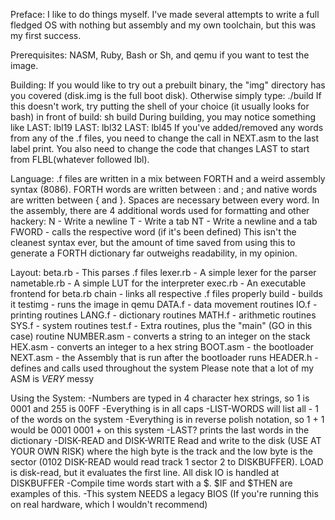 Preface:
I like to do things myself. I've made several attempts to write a full fledged OS with nothing but assembly and my own toolchain, but this was my first success.

Prerequisites:
NASM, Ruby, Bash or Sh, and qemu if you want to test the image.

Building:
If you would like to try out a prebuilt binary, the "img" directory has you covered (disk.img is the full boot disk). Otherwise simply type:
	./build
If this doesn't work, try putting the shell of your choice (it usually looks for bash) in front of build:
	sh build
During building, you may notice something like
	LAST: lbl19
	LAST: lbl32
	LAST: lbl45
If you've added/removed any words from any of the .f files, you need to change the call in NEXT.asm to the last label print. You also need to change the code that changes LAST to start from FLBL(whatever followed lbl).

Language:
.f files are written in a mix between FORTH and a weird assembly syntax (8086). FORTH words are written between : and ; and native words are written between { and }. Spaces are necessary between every word. In the assembly, there are 4 additional words used for formatting and other hackery:
	N - Write a newline
	T - Write a tab
	NT - Write a newline and a tab
	FWORD - calls the respective word (if it's been defined)
This isn't the cleanest syntax ever, but the amount of time saved from using this to generate a FORTH dictionary far outweighs readability, in my opinion.

Layout:
	beta.rb - This parses .f files
	lexer.rb - A simple lexer for the parser
	nametable.rb - A simple LUT for the interpreter
	exec.rb - An executable frontend for beta.rb
	chain - links all respective .f files properly
	build - builds it
	testimg - runs the image in qemu
	DATA.f - data movement routines
	IO.f - printing routines
	LANG.f - dictionary routines
	MATH.f - arithmetic routines
	SYS.f - system routines
	test.f - Extra routines, plus the "main" (GO in this case) routine
	NUMBER.asm - converts a string to an integer on the stack
	HEX.asm - converts an integer to a hex string
	BOOT.asm - the bootloader
	NEXT.asm - the Assembly that is run after the bootloader runs
	HEADER.h - defines and calls used throughout the system
Please note that a lot of my ASM is _VERY_ messy

Using the System:
-Numbers are typed in 4 character hex strings, so 1 is 0001 and 255 is 00FF
-Everything is in all caps
-LIST-WORDS will list all - 1 of the words on the system
-Everything is in reverse polish notation, so 1 + 1 would be 0001 0001 + on this system
-LAST? prints the last words in the dictionary
-DISK-READ and DISK-WRITE Read and write to the disk (USE AT YOUR OWN RISK) where the high byte is the track and the low byte is the sector (0102 DISK-READ would read track 1 sector 2 to DISKBUFFER). LOAD is disk-read, but it evaluates the first line. All disk IO is handled at DISKBUFFER
-Compile time words start with a $. $IF and $THEN are examples of this.
-This system NEEDS a legacy BIOS (If you're running this on real hardware, which I wouldn't recommend)
